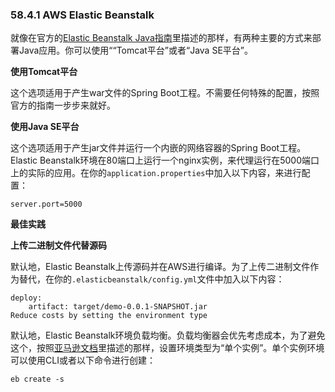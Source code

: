 ### 58.4.1 AWS Elastic Beanstalk

就像在官方的[Elastic Beanstalk Java指南](https://docs.aws.amazon.com/elasticbeanstalk/latest/dg/create_deploy_Java.html)里描述的那样，有两种主要的方式来部署Java应用。你可以使用““Tomcat平台”或者“Java SE平台”。

**使用Tomcat平台**

这个选项适用于产生war文件的Spring Boot工程。不需要任何特殊的配置，按照官方的指南一步步来就好。

**使用Java SE平台**

这个选项适用于产生jar文件并运行一个内嵌的网络容器的Spring Boot工程。Elastic Beanstalk环境在80端口上运行一个nginx实例，来代理运行在5000端口上的实际的应用。在你的`application.properties`中加入以下内容，来进行配置：
```properties
server.port=5000
```
**最佳实践**

**上传二进制文件代替源码**

默认地，Elastic Beanstalk上传源码并在AWS进行编译。为了上传二进制文件作为替代，在你的`.elasticbeanstalk/config.yml`文件中加入以下内容：
```properties
deploy:
    artifact: target/demo-0.0.1-SNAPSHOT.jar
Reduce costs by setting the environment type
```
默认地，Elastic Beanstalk环境负载均衡。负载均衡器会优先考虑成本，为了避免这个，按照[亚马逊文档](https://docs.aws.amazon.com/elasticbeanstalk/latest/dg/environments-create-wizard.html#environments-create-wizard-capacity)里描述的那样，设置环境类型为“单个实例”。单个实例环境可以使用CLI或者以下命令进行创建：
```command
eb create -s
```
